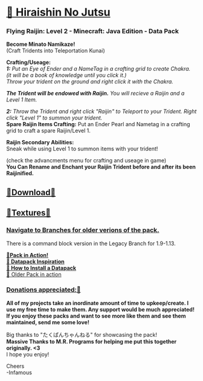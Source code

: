 # [🎥 Hiraishin No Jutsu](https://youtu.be/sQXLHzxXQDE)  
### Flying Raijin: Level 2 - Minecraft: Java Edition - Data Pack  

**Become Minato Namikaze!**   
(Craft Tridents into Teleportation Kunai)  

**Crafting/Useage:**   
_**1:** Put an Eye of Ender and a NameTag in a crafting grid to create Chakra. (it will be a book of knowledge until you click it.)  
Throw your trident on the ground and right click it with the Chakra._   

*__The Trident will be endowed with Raijin.__   You will recieve a Raijin and a Level 1 Item.*  

_**2:** Throw the Trident and right click "Raijin" to Teleport to your Trident.   Right click "Level 1" to summon your trident._    
**Spare Raijin Items Crafting:** Put an Ender Pearl and Nametag in a crafting grid to craft a spare Raijin/Level 1.    

**Raijin Secondary Abilities:**  
Sneak while using Level 1 to summon items with your trident!    

(check the advancments menu for crafting and useage in game)  
__You Can Rename and Enchant your Raijin Trident before and after its been Raijinified.__   


## [🔗Download🔗](https://github.com/InfamousMusicify/Flying-Raijin/archive/refs/heads/master.zip)   
## [🔗Textures🔗](https://github.com/InfamousMusicify/InHaus-Master)  
### [Navigate to Branches for older verions of the pack.](https://github.com/InfamousMusicify/Flying-Raijin/branches)

There is a command block version in the Legacy Branch for 1.9-1.13.

**[🔗Pack in Action!](https://youtu.be/sQXLHzxXQDE)  
[🔗 Datapack Inspiration](https://youtu.be/Fd_vSRkGlv8)  
[🔗 How to Install a Datapack](https://www.planetminecraft.com/blog/how-to-download-and-install-minecraft-data-packs/)**  
[🔗 Older Pack in action](https://youtu.be/dOuJNRJvqmY)  

### [Donations appreciated:🔗](https://www.patreon.com/InfamousMusicify)   
__All of my projects take an inordinate amount of time to upkeep/create.
I use my free time to make them. Any support would be much appreciated!
If you enjoy these packs and want to see more like them and see them maintained, send me some love!__   

Big thanks to "たくぱんちゃんねる" for showcasing the pack!  
**Massive Thanks to M.R. Programs for helping me put this together originally. <3**  
I hope you enjoy!  

Cheers  
-Infamous
